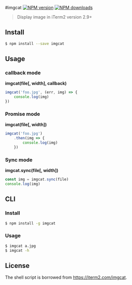 #imgcat [![NPM version](https://img.shields.io/npm/v/imgcat.svg)](https://npmjs.com/package/imgcat) [![NPM downloads](https://img.shields.io/npm/dm/imgcat.svg)](https://npmjs.com/package/imgcat)

> Display image in iTerm2 version 2.9+

## Install

```bash
$ npm install --save imgcat
```

## Usage

### callback mode

**imgcat(file[, width], callback)**

```js
imgcat('foo.jpg', (err, img) => {
	console.log(img)
})
```

### Promise mode

**imgcat(file[, width])**

```js
imgcat('foo.jpg')
	.then(img => {
		console.log(img)
	})
```

### Sync mode

**imgcat.sync(file[, width])**

```js
const img = imgcat.sync(file)
console.log(img)
```

## CLI

### Install

```bash
$ npm install -g imgcat
```

### Usage

```bash
$ imgcat a.jpg
$ imgcat -h
```

## License

The shell script is borrowed from https://iterm2.com/imgcat.
